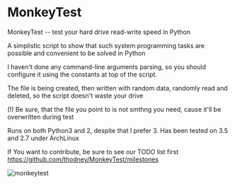 # MonkeyTest

MonkeyTest -- test your hard drive read-write speed in Python

A simplistic script to show that such system programming
tasks are possible and convenient to be solved in Python

I haven't done any command-line arguments parsing, so
you should configure it using the constants at top of the script.

The file is being created, then written with random data, randomly read
and deleted, so the script doesn't waste your drive

(!) Be sure, that the file you point to is not smthng
    you need, cause it'll be overwritten during test
    
Runs on both Python3 and 2, despite that I prefer 3. 
Has been tested on 3.5 and 2.7 under ArchLinux


If You want to contribute, be sure to see our TODO list first
  https://github.com/thodnev/MonkeyTest/milestones

![monkeytest](https://cloud.githubusercontent.com/assets/16870636/12601547/7a3a4f14-c4aa-11e5-8b2e-48a20d7f7c17.png)
